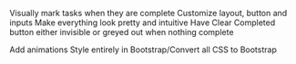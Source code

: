 <!-- JAVASCRIPT -->

<!-- SCSS / Bootstrap -->
Visually mark tasks when they are complete
Customize layout, button and inputs
Make everything look pretty and intuitive
Have Clear Completed button either invisible or greyed out when nothing complete

<!-- NEXT TASK -->

<!-- OPTIONAL FEATURES -->
Add animations
Style entirely in Bootstrap/Convert all CSS to Bootstrap

<!-- BUGS -->